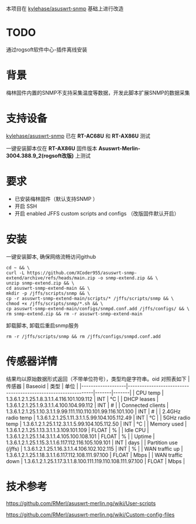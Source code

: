 本项目在 [kylehase/asuswrt-snmp](https://github.com/kylehase/asuswrt-snmp) 基础上进行改造


# TODO
通过rogsoft软件中心-插件离线安装

# 背景
梅林固件内置的SNMP不支持采集温度等数据，开发此脚本扩展SNMP的数据采集

# 支持设备

[kylehase/asuswrt-snmp](https://github.com/kylehase/asuswrt-snmp) 已在 **RT-AC68U** 和 **RT-AX86U** 测试

一键安装脚本仅在 **RT-AX86U** 固件版本 **Asuswrt-Merlin-3004.388.9_2(rogsoft改版)** 上测试

# 要求
- 已安装梅林固件（默认支持SNMP ）
- 开启 SSH 
- 开启 enabled JFFS custom scripts and configs （改版固件默认开启）

# 安装
一键安装脚本, 确保网络流畅访问github
```shell
cd ~ && \
curl -L https://github.com/XCoder955/asuswrt-snmp-extend/archive/refs/heads/main.zip -o snmp-extend.zip && \
unzip snmp-extend.zip && \
cd asuswrt-snmp-extend-main && \
mkdir -p /jffs/scripts/snmp && \
cp -r asuswrt-snmp-extend-main/scripts/* /jffs/scripts/snmp && \
chmod +x /jffs/scripts/snmp/*.sh && \
cp asuswrt-snmp-extend-main/configs/snmpd.conf.add /jffs/configs/ && \
rm snmp-extend.zip && rm -r asuswrt-snmp-extend-main
```

卸载脚本, 卸载后重启snmp服务
```shell
rm -r /jffs/scripts/snmp && rm /jffs/configs/snmpd.conf.add
```


# 传感器详情
结果均以原始数据形式返回（不带单位符号），类型均是字符串。oid 对照表如下
| 传感器            | Baseoid                                                       | 类型  | 单位 |
|-------------------|---------------------------------------------------------------|-------|-------|
| CPU temp          | 1.3.6.1.2.1.25.1.8.3.1.1.4.116.101.109.112                    | INT   | °C    |
| DHCP leases       | 1.3.6.1.2.1.25.1.9.3.1.1.4.100.104.99.112                     | INT   | #     |
| Connected clients | 1.3.6.1.2.1.25.1.10.3.1.1.9.99.111.110.110.101.99.116.101.100 | INT   | #     |
| 2.4GHz radio temp | 1.3.6.1.2.1.25.1.11.3.1.1.5.99.104.105.112.49                 | INT   | °C    |
| 5GHz radio temp   | 1.3.6.1.2.1.25.1.12.3.1.1.5.99.104.105.112.50                 | INT   | °C    |
| Memory used       | 1.3.6.1.2.1.25.1.13.3.1.1.3.109.101.109                       | FLOAT | %     |
| Idle CPU          | 1.3.6.1.2.1.25.1.14.3.1.1.4.105.100.108.101                   | FLOAT | %     |
| Uptime            | 1.3.6.1.2.1.25.1.15.3.1.1.6.117.112.116.105.109.101           | INT   | days  |
| Partition use (/jffs)    | 1.3.6.1.2.1.25.1.16.3.1.1.4.106.102.102.115                   | INT   | %     |
| WAN traffic up    | 1.3.6.1.2.1.25.1.18.3.1.1.6.117.112.108.111.97.100            | FLOAT | Mbps  |
| WAN traffic down  | 1.3.6.1.2.1.25.1.17.3.1.1.8.100.111.119.110.108.111.97.100    | FLOAT | Mbps  |

# 技术参考

https://github.com/RMerl/asuswrt-merlin.ng/wiki/User-scripts

https://github.com/RMerl/asuswrt-merlin.ng/wiki/Custom-config-files